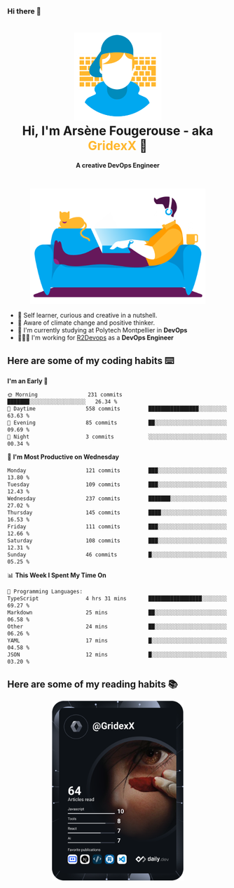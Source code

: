 ### Hi there 👋

<!--
**GridexX/gridexx** is a ✨ _special_ ✨ repository because its `README.md` (this file) appears on your GitHub profile.

Here are some ideas to get you started:

- 🔭 I’m currently working on ...
- 🌱 I’m currently learning ...
- 👯 I’m looking to collaborate on ...
- 🤔 I’m looking for help with ...
- 💬 Ask me about ...
- 📫 How to reach me: ...
- 😄 Pronouns: ...
- ⚡ Fun fact: ...
-->


<!-- Header -->
<h1 align="center">
  <img src="./images/user_profile.png" width="200">
  <br>
  Hi, I'm Arsène Fougerouse - aka <span style="color:#ffb72e">GridexX</span> 👋
</h1>


<p align="center">
  <b>A creative DevOps Engineer </b>
</p>
<br/>
<p align="center">
  <img src="./images/man_couch.png" width="400">
</p>

- 🎨 Self learner, curious and creative in a nutshell. 
- 🌱 Aware of climate change and positive thinker.
- 📕 I'm currently studying at Polytech Montpellier in **DevOps**
- 👨🏻‍💻 I'm working for [R2Devops](https://r2devops.io) as a **DevOps Engineer**


## Here are some of my coding habits ⌨️

<!-- Add a section about tech and Ops stack
  Like this one : https://github.com/Xanthus58#-tech-stack
-->
<!--START_SECTION:waka-->
**I'm an Early 🐤** 

```text
🌞 Morning                231 commits         ███████░░░░░░░░░░░░░░░░░░   26.34 % 
🌆 Daytime                558 commits         ████████████████░░░░░░░░░   63.63 % 
🌃 Evening                85 commits          ██░░░░░░░░░░░░░░░░░░░░░░░   09.69 % 
🌙 Night                  3 commits           ░░░░░░░░░░░░░░░░░░░░░░░░░   00.34 % 
```
📅 **I'm Most Productive on Wednesday** 

```text
Monday                   121 commits         ███░░░░░░░░░░░░░░░░░░░░░░   13.80 % 
Tuesday                  109 commits         ███░░░░░░░░░░░░░░░░░░░░░░   12.43 % 
Wednesday                237 commits         ███████░░░░░░░░░░░░░░░░░░   27.02 % 
Thursday                 145 commits         ████░░░░░░░░░░░░░░░░░░░░░   16.53 % 
Friday                   111 commits         ███░░░░░░░░░░░░░░░░░░░░░░   12.66 % 
Saturday                 108 commits         ███░░░░░░░░░░░░░░░░░░░░░░   12.31 % 
Sunday                   46 commits          █░░░░░░░░░░░░░░░░░░░░░░░░   05.25 % 
```


📊 **This Week I Spent My Time On** 

```text
💬 Programming Languages: 
TypeScript               4 hrs 31 mins       █████████████████░░░░░░░░   69.27 % 
Markdown                 25 mins             ██░░░░░░░░░░░░░░░░░░░░░░░   06.58 % 
Other                    24 mins             ██░░░░░░░░░░░░░░░░░░░░░░░   06.26 % 
YAML                     17 mins             █░░░░░░░░░░░░░░░░░░░░░░░░   04.58 % 
JSON                     12 mins             █░░░░░░░░░░░░░░░░░░░░░░░░   03.20 % 
```


<!--END_SECTION:waka-->

## Here are some of my reading habits 📚
<div  align="center">
  <img src="./images/devcard.svg" width="300">
</div>
